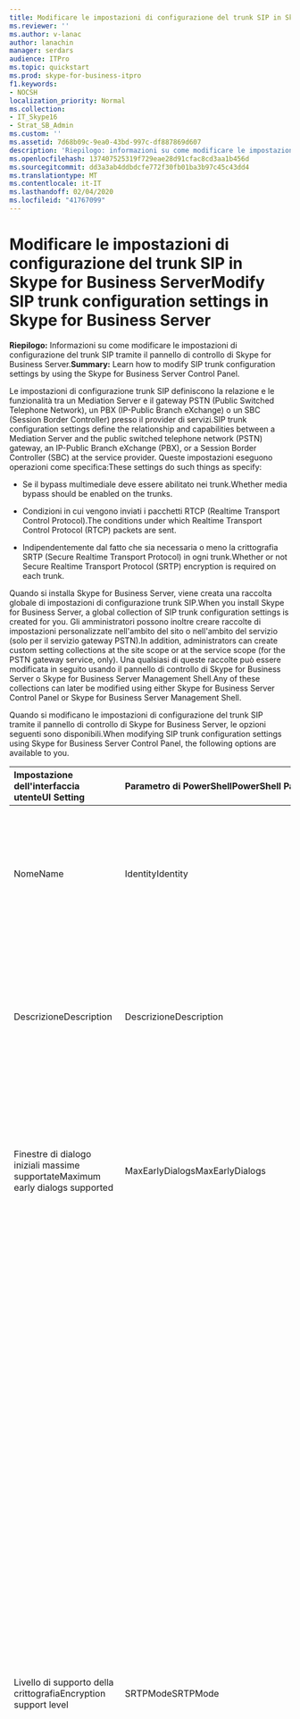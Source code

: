 ```yaml
---
title: Modificare le impostazioni di configurazione del trunk SIP in Skype for Business Server
ms.reviewer: ''
ms.author: v-lanac
author: lanachin
manager: serdars
audience: ITPro
ms.topic: quickstart
ms.prod: skype-for-business-itpro
f1.keywords:
- NOCSH
localization_priority: Normal
ms.collection:
- IT_Skype16
- Strat_SB_Admin
ms.custom: ''
ms.assetid: 7d68b09c-9ea0-43bd-997c-df887869d607
description: 'Riepilogo: informazioni su come modificare le impostazioni di configurazione del trunk SIP tramite il pannello di controllo di Skype for Business Server.'
ms.openlocfilehash: 137407525319f729eae28d91cfac8cd3aa1b456d
ms.sourcegitcommit: dd3a3ab4ddbdcfe772f30fb01ba3b97c45c43dd4
ms.translationtype: MT
ms.contentlocale: it-IT
ms.lasthandoff: 02/04/2020
ms.locfileid: "41767099"
---
```

# <a name="modify-sip-trunk-configuration-settings-in-skype-for-business-server"></a><span data-ttu-id="d105e-103">Modificare le impostazioni di configurazione del trunk SIP in Skype for Business Server</span><span class="sxs-lookup"><span data-stu-id="d105e-103">Modify SIP trunk configuration settings in Skype for Business Server</span></span>
 
<span data-ttu-id="d105e-104">**Riepilogo:** Informazioni su come modificare le impostazioni di configurazione del trunk SIP tramite il pannello di controllo di Skype for Business Server.</span><span class="sxs-lookup"><span data-stu-id="d105e-104">**Summary:** Learn how to modify SIP trunk configuration settings by using the Skype for Business Server Control Panel.</span></span>
  
<span data-ttu-id="d105e-105">Le impostazioni di configurazione trunk SIP definiscono la relazione e le funzionalità tra un Mediation Server e il gateway PSTN (Public Switched Telephone Network), un PBX (IP-Public Branch eXchange) o un SBC (Session Border Controller) presso il provider di servizi.</span><span class="sxs-lookup"><span data-stu-id="d105e-105">SIP trunk configuration settings define the relationship and capabilities between a Mediation Server and the public switched telephone network (PSTN) gateway, an IP-Public Branch eXchange (PBX), or a Session Border Controller (SBC) at the service provider.</span></span> <span data-ttu-id="d105e-106">Queste impostazioni eseguono operazioni come specifica:</span><span class="sxs-lookup"><span data-stu-id="d105e-106">These settings do such things as specify:</span></span>
  
- <span data-ttu-id="d105e-107">Se il bypass multimediale deve essere abilitato nei trunk.</span><span class="sxs-lookup"><span data-stu-id="d105e-107">Whether media bypass should be enabled on the trunks.</span></span>
    
- <span data-ttu-id="d105e-108">Condizioni in cui vengono inviati i pacchetti RTCP (Realtime Transport Control Protocol).</span><span class="sxs-lookup"><span data-stu-id="d105e-108">The conditions under which Realtime Transport Control Protocol (RTCP) packets are sent.</span></span>
    
- <span data-ttu-id="d105e-109">Indipendentemente dal fatto che sia necessaria o meno la crittografia SRTP (Secure Realtime Transport Protocol) in ogni trunk.</span><span class="sxs-lookup"><span data-stu-id="d105e-109">Whether or not Secure Realtime Transport Protocol (SRTP) encryption is required on each trunk.</span></span>
    
<span data-ttu-id="d105e-110">Quando si installa Skype for Business Server, viene creata una raccolta globale di impostazioni di configurazione trunk SIP.</span><span class="sxs-lookup"><span data-stu-id="d105e-110">When you install Skype for Business Server, a global collection of SIP trunk configuration settings is created for you.</span></span> <span data-ttu-id="d105e-111">Gli amministratori possono inoltre creare raccolte di impostazioni personalizzate nell'ambito del sito o nell'ambito del servizio (solo per il servizio gateway PSTN).</span><span class="sxs-lookup"><span data-stu-id="d105e-111">In addition, administrators can create custom setting collections at the site scope or at the service scope (for the PSTN gateway service, only).</span></span> <span data-ttu-id="d105e-112">Una qualsiasi di queste raccolte può essere modificata in seguito usando il pannello di controllo di Skype for Business Server o Skype for Business Server Management Shell.</span><span class="sxs-lookup"><span data-stu-id="d105e-112">Any of these collections can later be modified using either Skype for Business Server Control Panel or Skype for Business Server Management Shell.</span></span>
  
<span data-ttu-id="d105e-113">Quando si modificano le impostazioni di configurazione del trunk SIP tramite il pannello di controllo di Skype for Business Server, le opzioni seguenti sono disponibili.</span><span class="sxs-lookup"><span data-stu-id="d105e-113">When modifying SIP trunk configuration settings using Skype for Business Server Control Panel, the following options are available to you.</span></span>
  
|<span data-ttu-id="d105e-114">**Impostazione dell'interfaccia utente**</span><span class="sxs-lookup"><span data-stu-id="d105e-114">**UI Setting**</span></span>|<span data-ttu-id="d105e-115">**Parametro di PowerShell**</span><span class="sxs-lookup"><span data-stu-id="d105e-115">**PowerShell Parameter**</span></span>|<span data-ttu-id="d105e-116">**Descrizione**</span><span class="sxs-lookup"><span data-stu-id="d105e-116">**Description**</span></span>|
|:-----|:-----|:-----|
|<span data-ttu-id="d105e-117">Nome</span><span class="sxs-lookup"><span data-stu-id="d105e-117">Name</span></span>  <br/> |<span data-ttu-id="d105e-118">Identity</span><span class="sxs-lookup"><span data-stu-id="d105e-118">Identity</span></span>  <br/> |<span data-ttu-id="d105e-119">Identificatore univoco per la raccolta.</span><span class="sxs-lookup"><span data-stu-id="d105e-119">Unique identifier for the collection.</span></span> <span data-ttu-id="d105e-120">Questa proprietà è di sola lettura; non è possibile modificare l'identità di una raccolta di impostazioni di configurazione trunk.</span><span class="sxs-lookup"><span data-stu-id="d105e-120">This property is read-only; you cannot change the Identity of a collection of trunk configuration settings.</span></span>  <br/> |
|<span data-ttu-id="d105e-121">Descrizione</span><span class="sxs-lookup"><span data-stu-id="d105e-121">Description</span></span>  <br/> |<span data-ttu-id="d105e-122">Descrizione</span><span class="sxs-lookup"><span data-stu-id="d105e-122">Description</span></span>  <br/> |<span data-ttu-id="d105e-123">Consente agli amministratori di archiviare informazioni di aggiunta sulle impostazioni, ad esempio lo scopo della configurazione trunk.</span><span class="sxs-lookup"><span data-stu-id="d105e-123">Provides a way for administrators to store addition information about the settings (for example, the purpose of the trunk configuration).</span></span>  <br/> |
|<span data-ttu-id="d105e-124">Finestre di dialogo iniziali massime supportate</span><span class="sxs-lookup"><span data-stu-id="d105e-124">Maximum early dialogs supported</span></span>  <br/> |<span data-ttu-id="d105e-125">MaxEarlyDialogs</span><span class="sxs-lookup"><span data-stu-id="d105e-125">MaxEarlyDialogs</span></span>  <br/> |<span data-ttu-id="d105e-126">Numero massimo di risposte a forcella un gateway PSTN, IP-PBX o SBC presso il provider di servizi può ricevere un invito inviato al Mediation Server.</span><span class="sxs-lookup"><span data-stu-id="d105e-126">The maximum number of forked responses a PSTN gateway, IP-PBX, or SBC at the service provider can receive to an Invite that it sent to the Mediation Server.</span></span>  <br/> |
|<span data-ttu-id="d105e-127">Livello di supporto della crittografia</span><span class="sxs-lookup"><span data-stu-id="d105e-127">Encryption support level</span></span>  <br/> |<span data-ttu-id="d105e-128">SRTPMode</span><span class="sxs-lookup"><span data-stu-id="d105e-128">SRTPMode</span></span>  <br/> | <span data-ttu-id="d105e-129">Indica il livello di supporto per la protezione del traffico multimediale tra il Mediation Server e il gateway PSTN, IP-PBX o SBC presso il provider di servizi.</span><span class="sxs-lookup"><span data-stu-id="d105e-129">Indicates the level of support for protecting media traffic between the Mediation Server and the PSTN Gateway, IP-PBX, or SBC at the service provider.</span></span> <span data-ttu-id="d105e-130">Nel caso del bypass multimediale, questo valore deve essere compatibile con l'impostazione di EncryptionLevel nella configurazione degli elementi multimediali.</span><span class="sxs-lookup"><span data-stu-id="d105e-130">For media bypass cases, this value must be compatible with the EncryptionLevel setting in the media configuration.</span></span> <span data-ttu-id="d105e-131">La configurazione multimediale viene impostata usando i cmdlet [New-CsMediaConfiguration](https://docs.microsoft.com/powershell/module/skype/new-csmediaconfiguration?view=skype-ps) e [Set-CsMediaConfiguration](https://docs.microsoft.com/powershell/module/skype/set-csmediaconfiguration?view=skype-ps) .</span><span class="sxs-lookup"><span data-stu-id="d105e-131">Media configuration is set by using the [New-CsMediaConfiguration](https://docs.microsoft.com/powershell/module/skype/new-csmediaconfiguration?view=skype-ps) and [Set-CsMediaConfiguration](https://docs.microsoft.com/powershell/module/skype/set-csmediaconfiguration?view=skype-ps) cmdlets.</span></span> <br/>  <span data-ttu-id="d105e-132">I valori consentiti sono:</span><span class="sxs-lookup"><span data-stu-id="d105e-132">Allowed values are:</span></span> <br/>  <span data-ttu-id="d105e-133">Obbligatorio: è necessario usare la crittografia SRTP.</span><span class="sxs-lookup"><span data-stu-id="d105e-133">Required: SRTP encryption must be used.</span></span> <br/>  <span data-ttu-id="d105e-134">Facoltativo: SRTP verrà usato se il gateway lo supporta.</span><span class="sxs-lookup"><span data-stu-id="d105e-134">Optional: SRTP will be used if the gateway supports it.</span></span> <br/>  <span data-ttu-id="d105e-135">Non supportata: la crittografia SRTP non è supportata e pertanto non verrà usata.</span><span class="sxs-lookup"><span data-stu-id="d105e-135">Not Supported: SRTP encryption is not supported and therefore will not be used.</span></span> <br/>  <span data-ttu-id="d105e-136">SRTPMode viene usato solo se il gateway è configurato per l'uso di Transport Layer Security (TLS).</span><span class="sxs-lookup"><span data-stu-id="d105e-136">SRTPMode is used only if the gateway is configured to use Transport Layer Security (TLS).</span></span> <span data-ttu-id="d105e-137">Se il gateway è configurato con il protocollo TCP (Transmission Control Protocol) come trasporto, SRTPMode è impostato internamente su non supportato.</span><span class="sxs-lookup"><span data-stu-id="d105e-137">If the gateway is configured with Transmission Control Protocol (TCP) as the transport, SRTPMode is internally set to Not Supported.</span></span> <br/> |
|<span data-ttu-id="d105e-138">Fare riferimento al supporto</span><span class="sxs-lookup"><span data-stu-id="d105e-138">Refer support</span></span>  <br/> |<span data-ttu-id="d105e-139">Enable3pccRefer</span><span class="sxs-lookup"><span data-stu-id="d105e-139">Enable3pccRefer</span></span>  <br/> <span data-ttu-id="d105e-140">EnableReferSupport</span><span class="sxs-lookup"><span data-stu-id="d105e-140">EnableReferSupport</span></span>  <br/> |<span data-ttu-id="d105e-141">Se impostato per **abilitare l'invio, fare riferimento al gateway**, indica che il trunk supporta la ricezione di richieste di riferimento dal server Mediation.</span><span class="sxs-lookup"><span data-stu-id="d105e-141">If set to **Enable sending refer to the gateway**, indicates that the trunk supports receiving Refer requests from the Mediation Server.</span></span>  <br/> <span data-ttu-id="d105e-142">Se impostato per **abilitare l'opzione fai riferimento tramite il controllo delle chiamate di terze parti**, indica che il protocollo 3PCC può essere usato per consentire alle chiamate trasferite di ignorare il sito ospitato.</span><span class="sxs-lookup"><span data-stu-id="d105e-142">If set to **Enable refer using third-party call control**, indicates that the 3pcc protocol can be used to allow transferred calls to bypass the hosted site.</span></span> <span data-ttu-id="d105e-143">3PCC è anche noto come "controllo di terze parti" e si verifica quando viene usata una terza parte per connettere una coppia di chiamanti (ad esempio, un operatore che effettua una chiamata dalla persona a alla persona B).</span><span class="sxs-lookup"><span data-stu-id="d105e-143">3pcc is also known as "third party control," and occurs when a third-party is used to connect a pair of callers (for example, an operator placing a call from person A to person B).</span></span>  <br/> |
|<span data-ttu-id="d105e-144">Abilitare il bypass multimediale</span><span class="sxs-lookup"><span data-stu-id="d105e-144">Enable media bypass</span></span>  <br/> |<span data-ttu-id="d105e-145">EnableBypass</span><span class="sxs-lookup"><span data-stu-id="d105e-145">EnableBypass</span></span>  <br/> |<span data-ttu-id="d105e-146">Indica se il bypass multimediale è abilitato per il trunk.</span><span class="sxs-lookup"><span data-stu-id="d105e-146">Indicates whether media bypass is enabled for this trunk.</span></span> <span data-ttu-id="d105e-147">Il bypass multimediale può essere abilitato solo se è abilitata anche l' **elaborazione media centralizzata** .</span><span class="sxs-lookup"><span data-stu-id="d105e-147">Media bypass can only be enabled if **Centralized media processing** is also enabled.</span></span> <br/> |
|<span data-ttu-id="d105e-148">Elaborazione multimediale centralizzata</span><span class="sxs-lookup"><span data-stu-id="d105e-148">Centralized media processing</span></span>  <br/> |<span data-ttu-id="d105e-149">ConcentratedTopology</span><span class="sxs-lookup"><span data-stu-id="d105e-149">ConcentratedTopology</span></span>  <br/> |<span data-ttu-id="d105e-150">Indica se è presente un punto di interruzione multimediale noto.</span><span class="sxs-lookup"><span data-stu-id="d105e-150">Indicates whether there is a well-known media termination point.</span></span> <span data-ttu-id="d105e-151">Un esempio di punto di terminazione multimediale noto può essere costituito da un gateway PSTN in cui la terminazione degli elementi multimediali ha lo stesso IP della terminazione dei segnali.</span><span class="sxs-lookup"><span data-stu-id="d105e-151">(An example of a well-known media termination point would be a PSTN gateway where the media termination has the same IP as the signaling termination.)</span></span>  <br/> |
|<span data-ttu-id="d105e-152">Abilitare l'aggancio RTP</span><span class="sxs-lookup"><span data-stu-id="d105e-152">Enable RTP latching</span></span>  <br/> |<span data-ttu-id="d105e-153">EnableRTPLatching</span><span class="sxs-lookup"><span data-stu-id="d105e-153">EnableRTPLatching</span></span>  <br/> |<span data-ttu-id="d105e-154">Indica se i trunk SIP supportano o meno il latching RTP.</span><span class="sxs-lookup"><span data-stu-id="d105e-154">Indicates whether or not the SIP trunks support RTP latching.</span></span> <span data-ttu-id="d105e-155">Il latching RTP è una tecnologia che consente la connettività RTP/RTCP tramite un dispositivo NAT (Network Address Translator) o un firewall.</span><span class="sxs-lookup"><span data-stu-id="d105e-155">RTP latching is a technology that enables RTP/RTCP connectivity through a NAT (network address translator) device or firewall.</span></span>  <br/> |
|<span data-ttu-id="d105e-156">Abilitare la cronologia delle chiamate inoltrate</span><span class="sxs-lookup"><span data-stu-id="d105e-156">Enable forward call history</span></span>  <br/> |<span data-ttu-id="d105e-157">ForwardCallHistory</span><span class="sxs-lookup"><span data-stu-id="d105e-157">ForwardCallHistory</span></span>  <br/> |<span data-ttu-id="d105e-158">Indica se le informazioni del registro chiamate verranno inoltrate tramite il trunk.</span><span class="sxs-lookup"><span data-stu-id="d105e-158">Indicates whether call history information will be forwarded through the trunk.</span></span>  <br/> |
|<span data-ttu-id="d105e-159">Abilitare inoltra P-asserzione-dati identità</span><span class="sxs-lookup"><span data-stu-id="d105e-159">Enable forward P-Asserted-Identity data</span></span>  <br/> |<span data-ttu-id="d105e-160">ForwardPAI</span><span class="sxs-lookup"><span data-stu-id="d105e-160">ForwardPAI</span></span>  <br/> |<span data-ttu-id="d105e-161">Indica se l'intestazione PAI (P-Asserted-Identity) verrà inoltrata insieme alla chiamata.</span><span class="sxs-lookup"><span data-stu-id="d105e-161">Indicates whether the P-Asserted-Identity (PAI) header will be forwarded along with the call.</span></span> <span data-ttu-id="d105e-162">L'intestazione PAI consente di verificare l'identità del chiamante.</span><span class="sxs-lookup"><span data-stu-id="d105e-162">The PAI header provides a way to verify the identity of the caller.</span></span>  <br/> |
|<span data-ttu-id="d105e-163">Abilitare il timer di failover del routing in uscita</span><span class="sxs-lookup"><span data-stu-id="d105e-163">Enable outbound routing failover timer</span></span>  <br/> |<span data-ttu-id="d105e-164">EnableFastFailoverTimer</span><span class="sxs-lookup"><span data-stu-id="d105e-164">EnableFastFailoverTimer</span></span>  <br/> |<span data-ttu-id="d105e-165">Indica se le chiamate in uscita non risposte dal gateway entro 10 secondi verranno instradate al successivo trunk disponibile. Se non ci sono trunk aggiuntivi, la chiamata verrà eliminata automaticamente.</span><span class="sxs-lookup"><span data-stu-id="d105e-165">Indicates whether outbound calls that are not answered by the gateway within 10 seconds will be routed to the next available trunk; if there are no additional trunks then the call will automatically be dropped.</span></span> <span data-ttu-id="d105e-166">In un'organizzazione con reti lente e risposte del gateway, che potrebbero potenzialmente causare la perdita di chiamate inutilmente.</span><span class="sxs-lookup"><span data-stu-id="d105e-166">In an organization with slow networks and gateway responses, that could potentially result in calls being dropped unnecessarily.</span></span>  <br/> |
|<span data-ttu-id="d105e-167">Usi PSTN associati</span><span class="sxs-lookup"><span data-stu-id="d105e-167">Associated PSTN usages</span></span>  <br/> |<span data-ttu-id="d105e-168">PSTNUsages</span><span class="sxs-lookup"><span data-stu-id="d105e-168">PSTNUsages</span></span>  <br/> |<span data-ttu-id="d105e-169">Raccolta di utilizzi PSTN assegnati al trunk.</span><span class="sxs-lookup"><span data-stu-id="d105e-169">Collection of PSTN usages assigned to the trunk.</span></span>  <br/> |
|<span data-ttu-id="d105e-170">Numero tradotto da testare</span><span class="sxs-lookup"><span data-stu-id="d105e-170">Translated number to test</span></span>  <br/> |<span data-ttu-id="d105e-171">N/D</span><span class="sxs-lookup"><span data-stu-id="d105e-171">N/A</span></span>  <br/> |<span data-ttu-id="d105e-172">Numero di telefono che può essere usato per eseguire un test ad hoc delle impostazioni di configurazione del trunk.</span><span class="sxs-lookup"><span data-stu-id="d105e-172">Phone number that can be used to do an ad hoc test of the trunk configuration settings.</span></span>  <br/> |
|<span data-ttu-id="d105e-173">Regole di traduzione associate</span><span class="sxs-lookup"><span data-stu-id="d105e-173">Associated translation rules</span></span>  <br/> |<span data-ttu-id="d105e-174">OutboundTranslationRulesList</span><span class="sxs-lookup"><span data-stu-id="d105e-174">OutboundTranslationRulesList</span></span>  <br/> |<span data-ttu-id="d105e-175">Raccolta di regole di traduzione per i numeri di telefono che si applicano alle chiamate gestite dal routing in uscita (chiamate indirizzate a destinazioni PBX o PSTN).</span><span class="sxs-lookup"><span data-stu-id="d105e-175">Collection of phone number translation rules that apply to calls handled by Outbound Routing (calls routed to PBX or PSTN destinations).</span></span>  <br/> |
|<span data-ttu-id="d105e-176">Regole di traduzione del numero chiamate</span><span class="sxs-lookup"><span data-stu-id="d105e-176">Called number translation rules</span></span>  <br/> |<span data-ttu-id="d105e-177">OutboundCallingNumberTranslationRulesList</span><span class="sxs-lookup"><span data-stu-id="d105e-177">OutboundCallingNumberTranslationRulesList</span></span>  <br/> |<span data-ttu-id="d105e-178">Raccolta di regole di conversione dei numeri in uscita assegnate al trunk.</span><span class="sxs-lookup"><span data-stu-id="d105e-178">Collection of outbound calling number translation rules assigned to the trunk.</span></span>  <br/> |
|<span data-ttu-id="d105e-179">Numero di telefono da testare</span><span class="sxs-lookup"><span data-stu-id="d105e-179">Phone number to test</span></span>  <br/> |<span data-ttu-id="d105e-180">N/D</span><span class="sxs-lookup"><span data-stu-id="d105e-180">N/A</span></span>  <br/> |<span data-ttu-id="d105e-181">Numero di telefono che può essere usato per eseguire un test ad hoc sulle regole di traduzione.</span><span class="sxs-lookup"><span data-stu-id="d105e-181">Phone number that can be used to do an ad hoc test of the translation rules.</span></span>  <br/> |
|<span data-ttu-id="d105e-182">Numero chiamante</span><span class="sxs-lookup"><span data-stu-id="d105e-182">Calling number</span></span>  <br/> |<span data-ttu-id="d105e-183">N/D</span><span class="sxs-lookup"><span data-stu-id="d105e-183">N/A</span></span>  <br/> |<span data-ttu-id="d105e-184">Indica che il numero di telefono da testare è il numero di telefono del chiamante.</span><span class="sxs-lookup"><span data-stu-id="d105e-184">Indicates that the phone number to test is the phone number of the caller.</span></span>  <br/> |
|<span data-ttu-id="d105e-185">Numero chiamato</span><span class="sxs-lookup"><span data-stu-id="d105e-185">Called number</span></span>  <br/> |<span data-ttu-id="d105e-186">N/D</span><span class="sxs-lookup"><span data-stu-id="d105e-186">N/A</span></span>  <br/> |<span data-ttu-id="d105e-187">Indica che il numero di telefono da testare è il numero di telefono della persona che viene chiamata.</span><span class="sxs-lookup"><span data-stu-id="d105e-187">Indicates that the phone number to test is the phone number of the person being called.</span></span>  <br/> |
   
> [!NOTE]
> <span data-ttu-id="d105e-188">I cmdlet di Lync Server CsTrunkConfiguration supportano altre proprietà non visualizzate nel pannello di controllo di Lync Server.</span><span class="sxs-lookup"><span data-stu-id="d105e-188">The Lync Server CsTrunkConfiguration cmdlets support additional properties not shown in Lync Server Control Panel.</span></span> <span data-ttu-id="d105e-189">Per altre informazioni, vedere l'argomento della Guida relativo al cmdlet [Set-CsTrunkConfiguration](https://docs.microsoft.com/powershell/module/skype/set-cstrunkconfiguration?view=skype-ps) .</span><span class="sxs-lookup"><span data-stu-id="d105e-189">For more information, see the help topic for the [Set-CsTrunkConfiguration](https://docs.microsoft.com/powershell/module/skype/set-cstrunkconfiguration?view=skype-ps) cmdlet.</span></span>
  
### <a name="to-modify-sip-trunk-configuration-settings-by-using-skype-for-business-server-control-panel"></a><span data-ttu-id="d105e-190">Per modificare le impostazioni di configurazione del trunk SIP tramite il pannello di controllo di Skype for Business Server</span><span class="sxs-lookup"><span data-stu-id="d105e-190">To modify SIP trunk configuration settings by using Skype for Business Server Control Panel</span></span>

1. <span data-ttu-id="d105e-191">Nel pannello di controllo di Skype for Business Server fare clic su **routing vocale**e quindi su **configurazione trunk**.</span><span class="sxs-lookup"><span data-stu-id="d105e-191">In Skype for Business Server Control Panel, click **Voice Routing**, and then click **Trunk Configuration**.</span></span>
    
2. <span data-ttu-id="d105e-192">Nella scheda **configurazione trunk** fare doppio clic sulle impostazioni di configurazione trunk da modificare.</span><span class="sxs-lookup"><span data-stu-id="d105e-192">On the **Trunk Configuration** tab, double-click the trunk configuration settings to be modified.</span></span> <span data-ttu-id="d105e-193">Tieni presente che puoi modificare solo una raccolta di impostazioni alla volta.</span><span class="sxs-lookup"><span data-stu-id="d105e-193">Note that you can only edit one collection of settings at a time.</span></span> <span data-ttu-id="d105e-194">Se si desidera apportare le stesse modifiche in più insiemi, utilizzare invece Windows PowerShell.</span><span class="sxs-lookup"><span data-stu-id="d105e-194">If you would like to make the same changes on multiple collections, use Windows PowerShell instead.</span></span>
    
3. <span data-ttu-id="d105e-195">Nella finestra di dialogo **modifica configurazione trunk** eseguire le selezioni appropriate e quindi fare clic su **OK**.</span><span class="sxs-lookup"><span data-stu-id="d105e-195">In the **Edit Trunk Configuration** dialog, make the appropriate selections and then click **OK**.</span></span>
    
4. <span data-ttu-id="d105e-196">La proprietà **state** per la raccolta verrà aggiornata in **UNCOMMITTED**.</span><span class="sxs-lookup"><span data-stu-id="d105e-196">The **State** property for the collection will be updated to **Uncommitted**.</span></span> <span data-ttu-id="d105e-197">Per eseguire il commit delle modifiche e per eliminare la raccolta, fare clic su **commit** e quindi su **commit tutti**.</span><span class="sxs-lookup"><span data-stu-id="d105e-197">To commit the changes, and to delete the collection, click **Commit** and then click **Commit All**.</span></span>
    
5. <span data-ttu-id="d105e-198">Nella finestra di dialogo **impostazioni di configurazione vocale non impegnata** fare clic su **OK**.</span><span class="sxs-lookup"><span data-stu-id="d105e-198">In the **Uncommitted Voice Configuration Settings** dialog box, click **OK**.</span></span>
    
6. <span data-ttu-id="d105e-199">Nella finestra di dialogo **Pannello di controllo di Skype for Business Server** fare clic su **OK**.</span><span class="sxs-lookup"><span data-stu-id="d105e-199">In the **Skype for Business Server Control Panel** dialog box click **OK**.</span></span>
    

